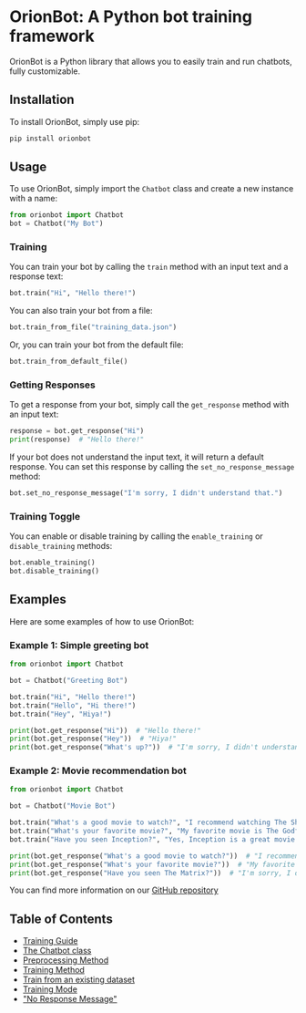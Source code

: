 # OrionBot: A Python bot training framework
OrionBot is a Python library that allows you to easily train and run chatbots, fully customizable.

## Installation
To install OrionBot, simply use pip:
```bash
pip install orionbot
```

## Usage

To use OrionBot, simply import the `Chatbot` class and create a new instance with a name:
```python
from orionbot import Chatbot
bot = Chatbot("My Bot")
```

### Training
You can train your bot by calling the `train` method with an input text and a response text:

```python
bot.train("Hi", "Hello there!")
```

You can also train your bot from a file:
```python
bot.train_from_file("training_data.json")
```

Or, you can train your bot from the default file:
```python
bot.train_from_default_file()
```

### Getting Responses
To get a response from your bot, simply call the `get_response` method with an input text:
```python
response = bot.get_response("Hi")
print(response)  # "Hello there!"
```

If your bot does not understand the input text, it will return a default response. You can set this response by calling the `set_no_response_message` method:

```python
bot.set_no_response_message("I'm sorry, I didn't understand that.")
```

### Training Toggle

You can enable or disable training by calling the `enable_training` or `disable_training` methods:

```python
bot.enable_training()
bot.disable_training()
```

## Examples

Here are some examples of how to use OrionBot:

### Example 1: Simple greeting bot
```python
from orionbot import Chatbot

bot = Chatbot("Greeting Bot")

bot.train("Hi", "Hello there!")
bot.train("Hello", "Hi there!")
bot.train("Hey", "Hiya!")

print(bot.get_response("Hi"))  # "Hello there!"
print(bot.get_response("Hey"))  # "Hiya!"
print(bot.get_response("What's up?"))  # "I'm sorry, I didn't understand that."
```
### Example 2: Movie recommendation bot
```python
from orionbot import Chatbot

bot = Chatbot("Movie Bot")

bot.train("What's a good movie to watch?", "I recommend watching The Shawshank Redemption.")
bot.train("What's your favorite movie?", "My favorite movie is The Godfather.")
bot.train("Have you seen Inception?", "Yes, Inception is a great movie!")

print(bot.get_response("What's a good movie to watch?"))  # "I recommend watching The Shawshank Redemption."
print(bot.get_response("What's your favorite movie?"))  # "My favorite movie is The Godfather."
print(bot.get_response("Have you seen The Matrix?"))  # "I'm sorry, I didn't understand that."
```

 You can find more information on our [GitHub repository](https://github.com/LyubomirT/OrionBot)


## Table of Contents
 
 - [Training Guide](TRAINING.md)
 - [The Chatbot class](CHATBOTCLASS.md)
 - [Preprocessing Method](PREPROCESSING.md)
 - [Training Method](TRAINMETHOD.md)
 - [Train from an existing dataset](DATASETTRAINING.md)
 - [Training Mode](TRAININGMODE.md)
 - ["No Response Message"](NORESPONSE.md)